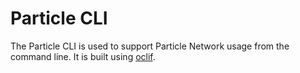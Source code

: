 # Particle CLI

The Particle CLI is used to support Particle Network usage from the command line. It is built using [oclif](https://oclif.io/).
